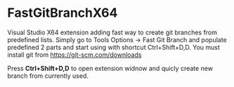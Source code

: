 # FastGitBranchX64
Visual Studio X64 extension adding fast way to create git branches from predefined lists. Simply go to Tools Options -> Fast Git Branch and populate predefined 2 parts and start using with shortcut Ctrl+Shift+D,D. You must install git from https://git-scm.com/downloads

Press <b>Ctrl+Shift+D,D</b> to open extension widnow and quicly create new branch from currently used.
